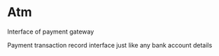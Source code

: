 # Atm
Interface of payment gateway

Payment transaction record interface just like any bank account details
